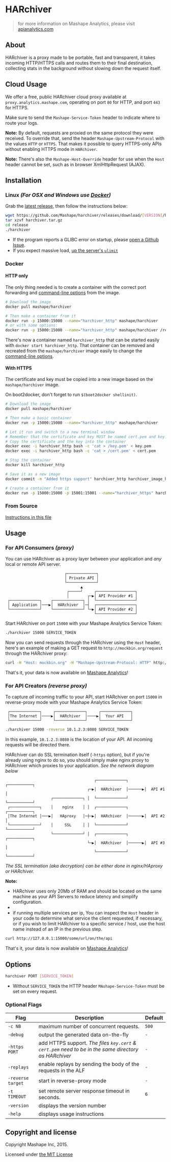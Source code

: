 # HARchiver

> for more information on Mashape Analytics, please visit [apianalytics.com](https://www.apianalytics.com)

## About

HARchiver is a proxy made to be portable, fast and transparent, it takes incoming HTTP/HTTPS calls and routes them to their final destination, collecting stats in the background without slowing down the request itself.

## Cloud Usage

We offer a free, public HARchiver cloud proxy available at `proxy.analytics.mashape.com`, operating on port `80` for HTTP, and port `443` for HTTPS. 

Make sure to send the `Mashape-Service-Token` header to indicate where to route your logs.

**Note:** By default, requests are proxied on the same protocol they were received. To override that, send the header `Mashape-Upstream-Protocol` with the values `HTTP` or `HTTPS`. That makes it possible to query HTTPS-only APIs without enabling HTTPS mode in `HARchiver`.

**Note:** There's also the `Mashape-Host-Override` header for use when the `Host` header cannot be set, such as in browser XmlHttpRequest (AJAX).

## Installation

### Linux *(For OSX and Windows use [Docker](#docker))*

Grab the [latest release](https://github.com/Mashape/HARchiver/releases), then follow the instructions below:

```sh
wget https://github.com/Mashape/harchiver/releases/download/[VERSION]/harchiver.tar.gz
tar xzvf harchiver.tar.gz
cd release
./harchiver
```

- If the program reports a GLIBC error on startup, please [open a Github Issue](https://github.com/Mashape/HARchiver/issues).
- If you expect massive load, [up the server's `ulimit`](http://www.cyberciti.biz/faq/linux-increase-the-maximum-number-of-open-files/)

### Docker

#### HTTP only

The only thing needed is to create a container with the correct port forwarding and [command-line options](#options) from the image.

```sh
# Download the image
docker pull mashape/harchiver

# Then make a container from it
docker run -p 15000:15000 --name="harchiver_http" mashape/harchiver
# or with some options:
docker run -p 15000:15000 --name="harchiver_http" mashape/harchiver /release/harchiver 15000 SERVICE_TOKEN
```

There's now a container named `harchiver_http` that can be started easily with `docker start harchiver_http`. That container can be removed and recreated from the `mashape/harchiver` image easily to change the [command-line options](#options).

#### With HTTPS

The certificate and key must be copied into a new image based on the `mashape/harchiver` image.

On boot2docker, don't forget to run `$(boot2docker shellinit)`.

```sh
# Download the image
docker pull mashape/harchiver

# Then make a basic container
docker run -p 15000:15000 --name="harchiver_http" mashape/harchiver

# Let it run and switch to a new terminal window
# Remember that the certificate and key MUST be named cert.pem and key.pem
# Copy the certificate and the key into the container
docker exec -i harchiver_http bash -c 'cat > /key.pem' < key.pem
docker exec -i harchiver_http bash -c 'cat > /cert.pem' < cert.pem

# Stop the container
docker kill harchiver_http

# Save it as a new image
docker commit -m "Added https support" harchiver_http harchiver_image_https

# Create a container from it
docker run -p 15000:15000 -p 15001:15001 --name="harchiver_https" harchiver_image_https /release/harchiver 15000 -https 15001 SERVICE_TOKEN
```

### From Source

[Instructions in this file](INSTALL.md)

## Usage

### For API Consumers *(proxy)*

You can use HARchiver as a proxy layer between your application and *any* local or remote API server.

```
                          ┌─────────────┐                 
                          │ Private API │                 
                          └─────────────┘                 
                                 ▲                        
                           ┌─────┘     ┌─────────────────┐
                           │        ┌─▶│ API Provider #1 │
 ┌─────────────┐    ┌─────────────┐ │  └─────────────────┘
 │ Application │───▶│  HARchiver  │─┤  ┌─────────────────┐
 └─────────────┘    └─────────────┘ └─▶│ API Provider #2 │
                                       └─────────────────┘
```

Start HARchiver on port `15000` with your Mashape Analytics Service Token:

```sh
./harchiver 15000 SERVICE_TOKEN
```

Now you can send requests through the HARchiver using the `Host` header, here's an example of making a GET request to `http://mockbin.org/request` through the HARchiver proxy:

```sh
curl -H "Host: mockbin.org" -H "Mashape-Upstream-Protocol: HTTP" http://127.0.0.1:15000/get
```

That's it, your data is now available on [Mashape Analytics](https://www.apianalytics.com)!

### For API Creators *(reverse proxy)*

To capture *all* incoming traffic to your API, start HARchiver on port `15000` in reverse-proxy mode with your Mashape Analytics Service Token:

```
 ┌─────────────┐     ┌─────────────┐     ┌─────────────┐
 │The Internet │────▶│  HARchiver  │────▶│  Your API   │
 └─────────────┘     └─────────────┘     └─────────────┘
```

```sh
./harchiver 15000 -reverse 10.1.2.3:8080 SERVICE_TOKEN
```

In this example, `10.1.2.3:8080` is the location of your API. All incoming requests will be directed there.

HARchiver can do SSL termination itself (`-https` option), but if you're already using nginx to do so, you should simply make nginx proxy to HARchiver which proxies to your application. *See the network diagram below*

```
                                       ┌─────────────┐       ┌───────────┐
                                    ┌─▶│  HARchiver  │──────▶│  API #1   │
                    ┌─────────────┐ │  └─────────────┘       └───────────┘
 ┌─────────────┐    │    nginx    │ │  ┌─────────────┐       ┌───────────┐
 │The Internet │───▶│   HAproxy   │─┼─▶│  HARchiver  │──────▶│  API #2   │
 └─────────────┘    │     SSL     │ │  └─────────────┘       └───────────┘
                    └─────────────┘ │  ┌─────────────┐       ┌───────────┐
                                    └─▶│  HARchiver  │──────▶│  API #3   │
                                       └─────────────┘       └───────────┘
```

*The SSL termination (aka decryption) can be either done in nginx/HAproxy or HARchiver.*

**Note:** 

- HARchiver uses only 20Mb of RAM and should be located on the same machine as your API Servers to reduce latency and simplify configuration.
- 
- if running multiple services per ip, You can inspect the `Host` header in your code to determine what service the client requested, if necessary, or if you wish to limit HARchiver to a specific service / host, use the host name instead of an IP in the previous step.

```sh
curl http://127.0.0.1:15000/some/url/on/the/api
```

That's it, your data is now available on [Mashape Analytics](https://www.apianalytics.com)!

## Options

```sh
harchiver PORT [SERVICE_TOKEN]
```

- Without `SERVICE_TOKEN` the HTTP header `MAshape-Service-Token` must be set on every request.

### Optional Flags

| Flag              | Description                                                                                          | Default |
| ----------------- | ---------------------------------------------------------------------------------------------------- | ------- |
| `-c NB`           | maximum number of concurrent requests.                                                               | `500`   |
| `-debug`          | output the generated data on-the-fly                                                                 | `-`     |
| `-https PORT`     | add HTTPS support. *The files `key.cert` & `cert.pem` need to be in the same directory as HARchiver* | `-`     |
| `-replays`        | enable replays by sending the body of the requests in the ALF                                        | `-`     |
| `-reverse target` | start in reverse-proxy mode                                                                          | `-`     |
| `-t TIMEOUT`      | set remote server response timeout in seconds.                                                       | `6`     |
| `-version`        | displays the version number                                                                          |         |
| `-help`           | displays usage instructions                                                                          |         |

## Copyright and license

Copyright Mashape Inc, 2015.

Licensed under [the MIT License](https://github.com/Mashape/HARchiver/blob/master/LICENSE)

